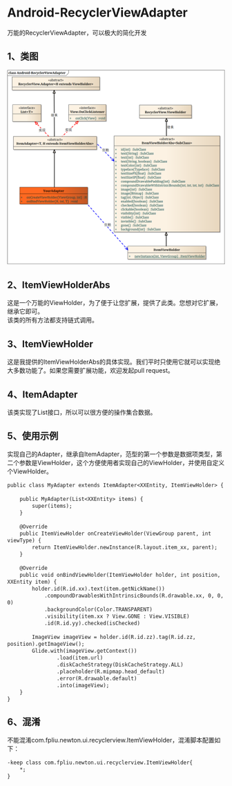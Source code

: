 # Android-RecyclerViewAdapter
万能的RecyclerViewAdapter，可以极大的简化开发

## 1、类图
![](class.png)

## 2、ItemViewHolderAbs
这是一个万能的ViewHolder，为了便于让您扩展，提供了此类。您想对它扩展，继承它即可。
<br>
该类的所有方法都支持链式调用。

## 3、ItemViewHolder
这是我提供的ItemViewHolderAbs的具体实现。我们平时只使用它就可以实现绝大多数功能了。如果您需要扩展功能，欢迎发起pull request。

## 4、ItemAdapter
该类实现了List接口，所以可以很方便的操作集合数据。

## 5、使用示例
实现自己的Adapter，继承自ItemAdapter，范型的第一个参数是数据项类型，第二个参数是ViewHolder，这个方便使用者实现自己的ViewHolder，并使用自定义个ViewHolder。
```
public class MyAdapter extends ItemAdapter<XXEntity, ItemViewHolder> {

    public MyAdapter(List<XXEntity> items) {
        super(items);
    }

    @Override
    public ItemViewHolder onCreateViewHolder(ViewGroup parent, int viewType) {
        return ItemViewHolder.newInstance(R.layout.item_xx, parent);
    }

    @Override
    public void onBindViewHolder(ItemViewHolder holder, int position, XXEntity item) {
        holder.id(R.id.xx).text(item.getNickName())
            .compoundDrawablesWithIntrinsicBounds(R.drawable.xx, 0, 0, 0)
            .backgroundColor(Color.TRANSPARENT)
            .visibility(item.xx ? View.GONE : View.VISIBLE)
            .id(R.id.yy).checked(isChecked)
        
        ImageView imageView = holder.id(R.id.zz).tag(R.id.zz, position).getImageView();
        Glide.with(imageView.getContext())
                .load(item.url)
                .diskCacheStrategy(DiskCacheStrategy.ALL)
                .placeholder(R.mipmap.head_default)
                .error(R.drawable.default)
                .into(imageView);
    }
}
```
## 6、混淆
不能混淆com.fpliu.newton.ui.recyclerview.ItemViewHolder，混淆脚本配置如下：
```
-keep class com.fpliu.newton.ui.recyclerview.ItemViewHolder{
    *;
}
```
